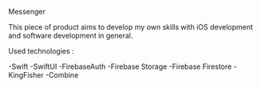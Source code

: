 Messenger

This piece of product aims to develop my own skills with iOS development and software development in general.

Used technologies :

-Swift
-SwiftUI 
-FirebaseAuth 
-Firebase Storage
-Firebase Firestore 
-KingFisher
-Combine
